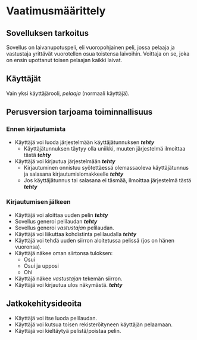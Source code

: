 # Vaatimusmäärittely

## Sovelluksen tarkoitus

Sovellus on laivanupotuspeli, eli vuoropohjainen peli, jossa pelaaja ja vastustaja yrittävät vuorotellen osua toistensa laivoihin. Voittaja on se, joka on ensin upottanut toisen pelaajan kaikki laivat.

## Käyttäjät

Vain yksi käyttäjärooli, _pelaaja_ (normaali käyttäjä).

## Perusversion tarjoama toiminnallisuus

### Ennen kirjautumista

- Käyttäjä voi luoda järjestelmään käyttäjätunnuksen ***tehty***
  - Käyttäjätunnuksen täytyy olla uniikki, muuten järjestelmä ilmoittaa tästä ***tehty***
- Käyttäjä voi kirjautua järjestelmään ***tehty***
  - Kirjautuminen onnistuu syötettäessä olemassaoleva käyttäjätunnus ja salasana kirjautumislomakkeelle ***tehty***
  - Jos käyttäjätunnus tai salasana ei täsmää, ilmoittaa järjestelmä tästä ***tehty***

### Kirjautumisen jälkeen

- Käyttäjä voi aloittaa uuden pelin ***tehty***
- Sovellus generoi pelilaudan ***tehty***
- Sovellus generoi _vastustajan_ pelilaudan.
- Käyttäjä voi liikuttaa kohdistinta pelilaudalla ***tehty***
- Käyttäjä voi tehdä uuden siirron aloitetussa pelissä (jos on hänen vuoronsa).
- Käyttäjä näkee oman siirtonsa tuloksen:
  - Osui
  - Osui ja upposi
  - Ohi
- Käyttäjä näkee _vastustajan_ tekemän siirron.
- Käyttäjä voi kirjautua ulos näkymästä. ***tehty***

## Jatkokehitysideoita

- Käyttäjä voi itse luoda pelilaudan.
- Käyttäjä voi kutsua toisen rekisteröityneen käyttäjän pelaamaan.
- Käyttäjä voi kieltäytyä pelistä/poistaa pelin.
